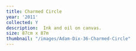 ```yaml
---
title: Charmed Circle
year: '2011'
collected: Y
description:  Ink and oil on canvas.
size: 87cm x 87m
thumbnail: "/images/Adam-Dix-36-Charmed-Circle"
---
```

